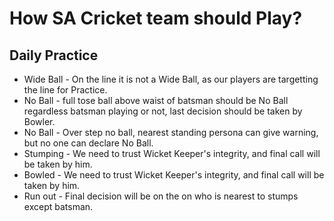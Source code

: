 # How SA Cricket team should Play?

## Daily Practice 

* Wide Ball - On the line it is not a Wide Ball, as our players are targetting the line for Practice.
* No Ball - full tose ball above waist of batsman should be No Ball regardless batsman playing or not, last decision should be taken by Bowler.
* No Ball - Over step no ball, nearest standing persona can give warning, but no one can declare No Ball.
* Stumping - We need to trust Wicket Keeper's integrity, and final call will be taken by him.
* Bowled - We need to trust Wicket Keeper's integrity, and final call will be taken by him.
* Run out - Final decision will be on the on who is nearest to stumps except batsman.
